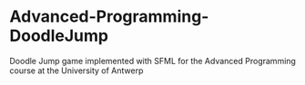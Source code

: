# Advanced-Programming-DoodleJump
Doodle Jump game implemented with SFML for the Advanced Programming course at the University of Antwerp
